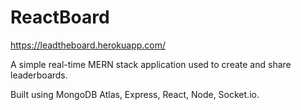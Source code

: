 # ReactBoard

https://leadtheboard.herokuapp.com/

A simple real-time MERN stack application used to create and share leaderboards.

Built using MongoDB Atlas, Express, React, Node, Socket.io.

